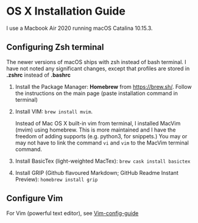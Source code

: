# OS X Installation Guide

I use a Macbook Air 2020 running macOS Catalina 10.15.3.


## Configuring Zsh terminal

The newer versions of macOS ships with zsh instead of bash terminal. I have not noted any significant changes, except that profiles are stored in **.zshrc** instead of **.bashrc**

1. Install the Package Manager: **Homebrew** from <https://brew.sh/>. Follow the instructions on the main page (paste installation command in terminal)
2. Install VIM: ``brew install mvim``. 
     
    Instead of Mac OS X built-in vim from terminal, I installed MacVim (mvim) using homebrew. This is more maintained and I have the freedom of adding supports (e.g. python3, for snippets.) You  may or may not have to link the command ``vi`` and ``vim`` to the MacVim terminal command.
3. Install BasicTex (light-weighted MacTex): ``brew cask install basictex``
4. Install GRIP (Github flavoured Markdown; GitHub Readme Instant Preview): ``homebrew install grip``


## Configure Vim

For Vim (powerful text editor), see [Vim-config-guide](Vim-config-guide.md)
